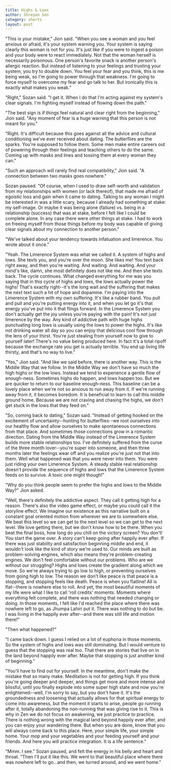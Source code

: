```yaml
---
title: Highs & Lows
author: Shreyan Sen
category: shorts
layout: post
---
```



"This is your mistake," Jion said. "When you see a woman and you feel anxious or afraid, it's your system warning you. Your system is saying clearly this woman is not for you. It's just like if you were to ingest a poison and your body were to react immediately. Not that the woman herself is necessarily poisonous. One person's favorite snack is another person's allergic reaction. But instead of listening to your feelings and trusting your system, you try to double down. You feel your fear and you think, this is me being weak, so I'm going to power through that weakness. I'm going to force myself to overcome my fear and go talk to her. But ironically this is exactly what makes you weak."

"Right," Sozan said. "I get it. When I do that I'm acting against my system's clear signals. I'm fighting myself instead of flowing down the path."

"The best sign is if things feel natural and clear right from the beginning," Jion said. "Any moment of fear is a huge warning that this person is not meant for you."

"Right. It's difficult because this goes against all the advice and cultural conditioning we've ever received about dating. The butterflies are the sparks. You're supposed to follow them. Some men make entire careers out of powering through their feelings and teaching others to do the same. Coming up with masks and lines and tossing them at every woman they can."

"Such an approach will rarely find real compatibility," Jion said. "A connection between two masks goes nowhere." 

Sozan paused. "Of course, when I used to draw self-worth and validation from my relationships with women (or lack thereof), that made me afraid of egoistic loss and gain when it came to dating. Talking to any woman I might be interested in was a little scary, because I already had something at stake: my self-image. Or maybe it was being alone (failure) vs. being in a relationship (success) that was at stake, before I felt like I could be complete alone. In any case there were other things at stake. I had to work on freeing myself from those things before my body was capable of giving clear signals about my connection to another person."

"We've talked about your tendency towards infatuation and limerence. You wrote about it once."

"Yeah. The Limerence System was what we called it. A system of highs and lows. She texts you, and you're over the moon. She likes me! You text back right away, and then you're waiting. And waiting. And waiting. And your mind's like, damn, she most definitely does not like me. And then she texts back. The cycle continues. What changed everything for me was you saying that in this cycle of highs and lows, the lows actually power the highs! That's exactly right--it's the long wait and the suffering that makes the next text such a hit of hope and dopamine. I'm paying into the Limerence System with my own suffering. It's like a rubber band. You pull and pull and you're putting energy into it, and when you let go it's that energy you've put into it that flings forward. In the Limerence System you don't actually get the joy unless you're paying with the pain! It's not just limerence by the way. Any kind of addictive path with huge highs punctuating long lows is usually using the lows to power the highs. It's like not drinking water all day so you can enjoy that delicious cool flow through the lens of your thirst. You're just stealing from yourself now to give to yourself later! There's no value being produced here. In fact it's a total ripoff because the exchange rate you get is actually terrible. You end up living life thirsty, and that's no way to live."

"Yes," Jion said. "And like we said before, there is another way. This is the Middle Way that we follow. In the Middle Way we don't have so much the high highs or the low lows. Instead we tend to experience a gentle flow of enough-ness. Sometimes highs do happen, and lows happen too. But we are quicker to return to our baseline enough-ness. This baseline can be a lovely place when we're not so anxious to run away from it. If we're running away from it, it becomes boredom. It is beneficial to learn to call this middle ground home. Because we are not craving and chasing the highs, we don't get stuck in the lows that they feed on."

"So, coming back to dating," Sozan said. "Instead of getting hooked on the excitement of uncertainty--hunting for butterflies--we root ourselves into our healthy flow and allow ourselves to make spontaneous connections from that place. And sometimes those connections grow in a romantic direction. Dating from the Middle Way instead of the Limerence System builds more stable relationships too. I've definitely suffered from the curse of the three month lover--you're super into someone, and then three months later the feelings wear off and you realize you're just not that into them. Well what happened was that you were never into them. You were just riding your own Limerence System. A steady stable real relationship doesn't provide the sequence of highs and lows that the Limerence System feeds on to survive. A toxic one might though!"

"Why do you think people seem to prefer the highs and lows to the Middle Way?" Jion asked.

"Well, there's definitely the addictive aspect. They call it getting high for a reason. There's also the video game effect, or maybe you could call it the storyline effect. We imagine our existence as this narrative built on a constant goal oriented motion from wherever we are to somewhere else. We beat this level so we can get to the next level so we can get to the next level. We love getting there, but we don't know how to be there. When you beat the final boss, how long do you chill on the victory screen? You don't! You start the game over. A story can't keep going after happily ever after. If there was just stability and satisfaction beginning middle and end, it wouldn't look like the kind of story we're used to. Our minds are built as problem-solving engines, which also means they're problem-creating engines. We don't feel comfortable without our problems. Who are we without our struggling? Highs and lows create the gradient along which we move. So we're always trying to go low to high, or preventing ourselves from going high to low. The reason we don't like peace is that peace is a stopping, and stopping feels like death. Peace is when you flatline! All is flat--there is nowhere else to roll. And yet, the most beautiful moments of my life were what I like to call 'roll credits' moments. Moments where everything felt complete, and there was nothing that needed changing or doing. In those moments, I felt like I'd reached the place where there was nowhere left to go, as Jhumpa Lahiri put it. There was nothing to do but be. I was living in the happily ever after--and there was still life and motion there!"

"Then what happened?"

"I came back down. I guess I relied on a lot of euphoria in those moments. So the system of highs and lows was still dominating. But I would venture to guess that the stopping was real too. That there are stories that live on in the land beyond happily ever after. Maybe that stopping is just another kind of beginning."

"You'll have to find out for yourself. In the meantime, don't make the mistake that so many make. Meditation is not for getting high. If you think you're going deeper and deeper, and things get more and more intense and blissful, until you finally explode into some super high state and now you're enlightened--well, I'm sorry to say, but you don't have it. It's the groundedness and loosening that actually allows for that spiritual energy to come into awareness, but the moment it starts to arise, people go running after it, totally abandoning the non-running that was giving rise to it. This is why in Zen we do not focus on awakening, we just practice to practice. There is nothing wrong with the magical land beyond happily ever after, and you can enjoy your wandering there. But when you are done, know that you will always come back to this place. Here, your simple life, your simple home. Your mop and your vegetables and your feeding yourself and your friends. And here you will practice integration. It is a life sentence."

"Mmm. I see." Sozan paused, and felt the energy in his belly and heart and throat. "Then I'll put it like this. We went to that beautiful place where there was nowhere left to go...and then, we turned around, and we went home."